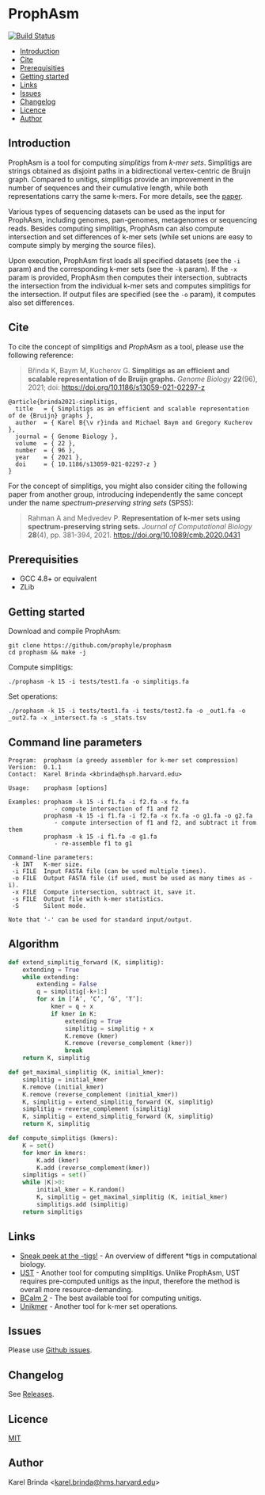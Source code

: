 # ProphAsm

[![Build Status](https://travis-ci.org/prophyle/prophasm.svg?branch=master)](https://travis-ci.org/prophyle/prophasm)

<!-- vim-markdown-toc GFM -->

* [Introduction](#introduction)
* [Cite](#cite)
* [Prerequisities](#prerequisities)
* [Getting started](#getting-started)
* [Links](#links)
* [Issues](#issues)
* [Changelog](#changelog)
* [Licence](#licence)
* [Author](#author)

<!-- vim-markdown-toc -->

## Introduction

ProphAsm is a tool for computing *simplitigs* from *k-mer sets*. Simplitigs are
strings obtained as disjoint paths in a bidirectional vertex-centric
de Bruijn graph. Compared to unitigs, simplitigs provide an improvement in the
number of sequences and their cumulative length, while both representations
carry the same k-mers. For more details, see the
[paper](https://doi.org/10.1101/2020.01.12.903443).

Various types of sequencing datasets can be used as the input for
ProphAsm, including genomes, pan-genomes, metagenomes or sequencing reads.
Besides computing simplitigs, ProphAsm can also compute intersection
and set differences of k-mer
sets (while set unions are easy to compute simply by merging the source files).

Upon execution, ProphAsm first loads all specified datasets (see the `-i`
param) and the corresponding k-mer sets (see the `-k` param). If the `-x` param
is provided, ProphAsm then computes their intersection, subtracts the
intersection from the individual k-mer sets and computes simplitigs for the
intersection. If output files are specified (see the `-o` param), it computes
also set differences.


## Cite

To cite the concept of simplitigs and _ProphAsm_ as a tool, please use the following reference:

> Břinda K, Baym M, Kucherov G.
> **Simplitigs as an efficient and scalable representation of de Bruijn graphs.**
*Genome Biology* **22**(96), 2021; doi: https://doi.org/10.1186/s13059-021-02297-z

```
@article{brinda2021-simplitigs,
  title   = { Simplitigs as an efficient and scalable representation of de {Bruijn} graphs },
  author  = { Karel B{\v r}inda and Michael Baym and Gregory Kucherov },
  journal = { Genome Biology },
  volume  = { 22 },
  number  = { 96 },
  year    = { 2021 },
  doi     = { 10.1186/s13059-021-02297-z }
}
```


For the concept of simplitigs, you might also consider citing the following paper from another group,
introducing independently the same concept under the name
_spectrum-preserving string sets_ (SPSS):

> Rahman A and Medvedev P. **Representation of k-mer sets using
  spectrum-preserving string sets.** *Journal of Computational Biology* **28**(4), pp. 381-394, 2021. https://doi.org/10.1089/cmb.2020.0431


## Prerequisities

* GCC 4.8+ or equivalent
* ZLib


## Getting started

Download and compile ProphAsm:

```
git clone https://github.com/prophyle/prophasm
cd prophasm && make -j
```

Compute simplitigs:

```
./prophasm -k 15 -i tests/test1.fa -o simplitigs.fa
```

Set operations:
```
./prophasm -k 15 -i tests/test1.fa -i tests/test2.fa -o _out1.fa -o _out2.fa -x _intersect.fa -s _stats.tsv
   ```


## Command line parameters

<!---
USAGE-BEGIN
-->
```
Program:  prophasm (a greedy assembler for k-mer set compression)
Version:  0.1.1
Contact:  Karel Brinda <kbrinda@hsph.harvard.edu>

Usage:    prophasm [options]

Examples: prophasm -k 15 -i f1.fa -i f2.fa -x fx.fa
             - compute intersection of f1 and f2
          prophasm -k 15 -i f1.fa -i f2.fa -x fx.fa -o g1.fa -o g2.fa
             - compute intersection of f1 and f2, and subtract it from them
          prophasm -k 15 -i f1.fa -o g1.fa
             - re-assemble f1 to g1

Command-line parameters:
 -k INT   K-mer size.
 -i FILE  Input FASTA file (can be used multiple times).
 -o FILE  Output FASTA file (if used, must be used as many times as -i).
 -x FILE  Compute intersection, subtract it, save it.
 -s FILE  Output file with k-mer statistics.
 -S       Silent mode.

Note that '-' can be used for standard input/output.

```
<!---
USAGE-END
-->


## Algorithm

```python
def extend_simplitig_forward (K, simplitig):
	extending = True
	while extending:
		extending = False
		q = simplitig[-k+1:]
		for x in [‘A’, ‘C’, ‘G’, ‘T’]:
			kmer = q + x
			if kmer in K:
				extending = True
				simplitig = simplitig + x
				K.remove (kmer)
				K.remove (reverse_complement (kmer))
				break
	return K, simplitig

def get_maximal_simplitig (K, initial_kmer):
	simplitig = initial_kmer
	K.remove (initial_kmer)
	K.remove (reverse_complement (initial_kmer))
	K, simplitig = extend_simplitig_forward (K, simplitig)
	simplitig = reverse_complement (simplitig)
	K, simplitig = extend_simplitig_forward (K, simplitig)
	return K, simplitig

def compute_simplitigs (kmers):
	K = set()
	for kmer in kmers:
		K.add (kmer)
		K.add (reverse_complement(kmer))
	simplitigs = set()
	while |K|>0:
		initial_kmer = K.random()
		K, simplitig = get_maximal_simplitig (K, initial_kmer)
		simplitigs.add (simplitig)
	return simplitigs
```

<!--
<img alt="Greedy assembly" src="figures/greedy_assembly.png" height="150px" width="540px" /><img alt="Subtraction of k-mer sets" src="figures/subtraction.png" height="180px" width="355px" />
-->

## Links

* [Sneak peek at the -tigs!](https://kamimrcht.github.io/webpage/tigs.html) - An overview of different *tigs in computational biology.
* [UST](https://github.com/medvedevgroup/UST/) - Another tool for computing simplitigs. Unlike ProphAsm, UST requires pre-computed unitigs as the input, therefore the method is overall more resource-demanding.
* [BCalm 2](https://github.com/GATB/bcalm) - The best available tool for computing unitigs.
* [Unikmer](https://github.com/shenwei356/unikmer) - Another tool for k-mer set operations.


## Issues

Please use [Github issues](https://github.com/prophyle/prophasm/issues).


## Changelog

See [Releases](https://github.com/prophyle/prophasm/releases).


## Licence

[MIT](https://github.com/prophyle/prophasm/blob/master/LICENSE)


## Author

Karel Brinda \<karel.brinda@hms.harvard.edu\>
